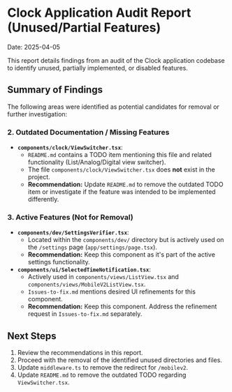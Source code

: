 # Clock Application Audit Report (Unused/Partial Features)

Date: 2025-04-05

This report details findings from an audit of the Clock application codebase to identify unused, partially implemented, or disabled features.

## Summary of Findings

The following areas were identified as potential candidates for removal or further investigation:



### 2. Outdated Documentation / Missing Features

*   **`components/clock/ViewSwitcher.tsx`**:
    *   `README.md` contains a TODO item mentioning this file and related functionality (List/Analog/Digital view switcher).
    *   The file `components/clock/ViewSwitcher.tsx` does **not** exist in the project.
    *   **Recommendation:** Update `README.md` to remove the outdated TODO item or investigate if the feature was intended to be implemented differently.

### 3. Active Features (Not for Removal)

*   **`components/dev/SettingsVerifier.tsx`**:
    *   Located within the `components/dev/` directory but is actively used on the `/settings` page (`app/settings/page.tsx`).
    *   **Recommendation:** Keep this component as it's part of the active settings functionality.
*   **`components/ui/SelectedTimeNotification.tsx`**:
    *   Actively used in `components/views/ListView.tsx` and `components/views/MobileV2ListView.tsx`.
    *   `Issues-to-fix.md` mentions desired UI refinements for this component.
    *   **Recommendation:** Keep this component. Address the refinement request in `Issues-to-fix.md` separately.

## Next Steps

1.  Review the recommendations in this report.
2.  Proceed with the removal of the identified unused directories and files.
3.  Update `middleware.ts` to remove the redirect for `/mobilev2`.
4.  Update `README.md` to remove the outdated TODO regarding `ViewSwitcher.tsx`.
